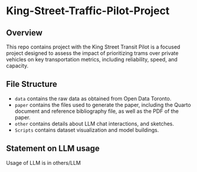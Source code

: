# King-Street-Traffic-Pilot-Project

## Overview

This repo contains project with the King Street Transit Pilot is a focused project designed to assess the impact of prioritizing trams over private vehicles on key transportation metrics, including reliability, speed, and capacity. 

## File Structure

- `data` contains the raw data as obtained from Open Data Toronto.
-  `paper` contains the files used to generate the paper, including the Quarto document and reference bibliography file, as well as the PDF of the paper. 
- `other` contains details about LLM chat interactions, and sketches.
- `Scripts` contains dataset visualization and model buildings.


## Statement on LLM usage

Usage of LLM is in others/LLM
